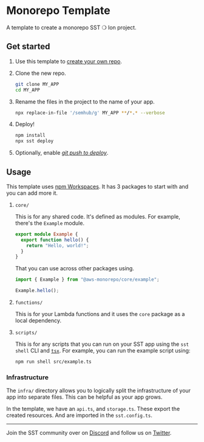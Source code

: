 # Monorepo Template

A template to create a monorepo SST ❍ Ion project.

## Get started

1. Use this template to
   [create your own repo](https://docs.github.com/en/repositories/creating-and-managing-repositories/creating-a-repository-from-a-template).

2. Clone the new repo.

   ```bash
   git clone MY_APP
   cd MY_APP
   ```

3. Rename the files in the project to the name of your app.

   ```bash
   npx replace-in-file '/semhub/g' MY_APP **/*.* --verbose
   ```

4. Deploy!

   ```bash
   npm install
   npx sst deploy
   ```

5. Optionally, enable
   [_git push to deploy_](https://ion.sst.dev/docs/console/#autodeploy).

## Usage

This template uses
[npm Workspaces](https://docs.npmjs.com/cli/v8/using-npm/workspaces). It has 3
packages to start with and you can add more it.

1. `core/`

   This is for any shared code. It's defined as modules. For example, there's
   the `Example` module.

   ```ts
   export module Example {
     export function hello() {
       return "Hello, world!";
     }
   }
   ```

   That you can use across other packages using.

   ```ts
   import { Example } from "@aws-monorepo/core/example";

   Example.hello();
   ```

2. `functions/`

   This is for your Lambda functions and it uses the `core` package as a local
   dependency.

3. `scripts/`

   This is for any scripts that you can run on your SST app using the
   `sst shell` CLI and [`tsx`](https://www.npmjs.com/package/tsx). For example,
   you can run the example script using:

   ```bash
   npm run shell src/example.ts
   ```

### Infrastructure

The `infra/` directory allows you to logically split the infrastructure of your
app into separate files. This can be helpful as your app grows.

In the template, we have an `api.ts`, and `storage.ts`. These export the created
resources. And are imported in the `sst.config.ts`.

---

Join the SST community over on [Discord](https://discord.gg/sst) and follow us
on [Twitter](https://twitter.com/SST_dev).
